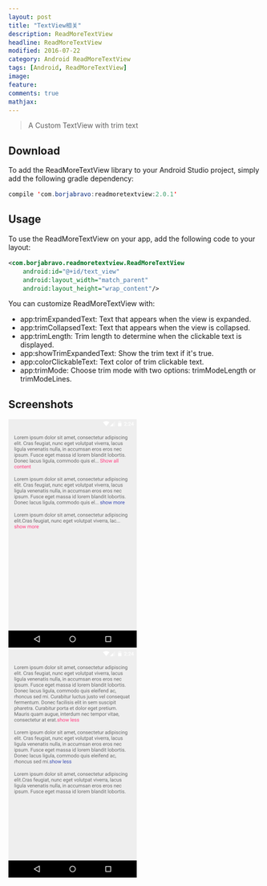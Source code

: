 ```yaml
---
layout: post
title: "TextView相关"
description: ReadMoreTextView
headline: ReadMoreTextView
modified: 2016-07-22
category: Android ReadMoreTextView
tags: [Android, ReadMoreTextView]
image:
feature:
comments: true
mathjax:
---
```



>A Custom TextView with trim text

## Download
To add the ReadMoreTextView library to your Android Studio project, simply add the following gradle dependency:
```java
compile 'com.borjabravo:readmoretextview:2.0.1'
```

## Usage

To use the ReadMoreTextView on your app, add the following code to your layout:

```xml
<com.borjabravo.readmoretextview.ReadMoreTextView
    android:id="@+id/text_view"
    android:layout_width="match_parent"
    android:layout_height="wrap_content"/>
```    

You can customize ReadMoreTextView with:

- app:trimExpandedText: Text that appears when the view is expanded.
- app:trimCollapsedText: Text that appears when the view is collapsed.
- app:trimLength: Trim length to determine when the clickable text is displayed.
- app:showTrimExpandedText: Show the trim text if it's true.
- app:colorClickableText: Text color of trim clickable text.
- app:trimMode: Choose trim mode with two options: trimModeLength or trimModeLines.

## Screenshots

![screenshot](/assets/images/2016/07/collapsed.png)
![screenshot](/assets/images/2016/07/expanded.png)
